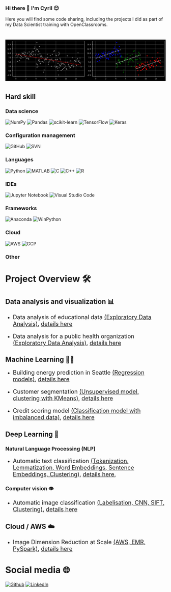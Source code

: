 ### Hi there 👋 I'm Cyril 😊

Here you will find some code sharing, including the projects I did as part of my Data Scientist training with OpenClassrooms.

# ![Cyril GABORIT](https://github.com/CyrilWW/CyrilWW/blob/main/homemade-simpson.png)

## Hard skill
### Data science

![NumPy](https://img.shields.io/badge/numpy-%23013243.svg?style=for-the-badge&logo=numpy&logoColor=white)
![Pandas](https://img.shields.io/badge/pandas-%23150458.svg?style=for-the-badge&logo=pandas&logoColor=white)
![scikit-learn](https://img.shields.io/badge/scikit--learn-%23F7931E.svg?style=for-the-badge&logo=scikit-learn&logoColor=white)
![TensorFlow](https://img.shields.io/badge/TensorFlow-%23FF6F00.svg?style=for-the-badge&logo=TensorFlow&logoColor=white)
![Keras](https://img.shields.io/badge/Keras-%23D00000.svg?style=for-the-badge&logo=Keras&logoColor=white)

### Configuration management
![GitHub](https://img.shields.io/badge/github%20actions-%232671E5.svg?style=for-the-badge&logo=githubactions&logoColor=white)
![SVN](https://img.shields.io/badge/github%20actions-%232671E5.svg?style=for-the-badge&logo=githubactions&logoColor=white)

### Languages

![Python](https://img.shields.io/badge/python-3670A0?style=for-the-badge&logo=python&logoColor=ffdd54)
![MATLAB](https://img.shields.io/badge/MATLAB-%2300599C.svg?style=for-the-badge&logo=c%2B%2B&logoColor=white)
![C](https://img.shields.io/badge/c-%2300599C.svg?style=for-the-badge&logo=c%2B%2B&logoColor=white)
![C++](https://img.shields.io/badge/c++-%2300599C.svg?style=for-the-badge&logo=c%2B%2B&logoColor=white)
![R](https://img.shields.io/badge/R-%2300599C.svg?style=for-the-badge&logo=c%2B%2B&logoColor=white)

### IDEs

![Jupyter Notebook](https://img.shields.io/badge/jupyter-%23FA0F00.svg?style=for-the-badge&logo=jupyter&logoColor=white)
![Visual Studio Code](https://img.shields.io/badge/Visual%20Studio%20Code-0078d7.svg?style=for-the-badge&logo=visual-studio-code&logoColor=white)

### Frameworks

![Anaconda](https://img.shields.io/badge/Anaconda-%2344A833.svg?style=for-the-badge&logo=anaconda&logoColor=white)
![WinPython](https://img.shields.io/badge/bootstrap-%23563D7C.svg?style=for-the-badge&logo=bootstrap&logoColor=white)

### Cloud

![AWS](https://img.shields.io/badge/Amazon%20AWS-232F3E.svg?style=for-the-badge&logo=Amazon-AWS&logoColor=white)
![GCP](https://img.shields.io/badge/GCP-GCP-blue?style=for-the-badge)

### Other


# Project Overview 🛠

## Data analysis and visualization 📊

- <p style="font-size:18px; ">Data analysis of educational data <a href="https://github.com/CyrilWW/OC-DS-Projet-2">(Exploratory Data Analysis)</a>, <a href="https://nbviewer.org/github.com/CyrilWW/OC-DS-Projet-2/blob/main/notebooks/1_EDA_en.ipynb" >details here</a></p>

- <p style="font-size:18px; ">Data analysis for a public health organization <a href="https://github.com/CyrilWW/OC-DS-Projet-3">(Exploratory Data Analysis)</a>, <a href="https://nbviewer.org/github.com/CyrilWW/OC-DS-Projet-3/blob/main/notebooks/1_Exploration_en.ipynb" >details here</a></p>

## Machine Learning 👨‍🎓

- <p style="font-size:18px; ">Building energy prediction in Seattle <a href="https://github.com/CyrilWW/OC-DS-Projet-4">(Regression models)</a>, <a href="https://nbviewer.org/github.com/CyrilWW/OC-DS-Projet-4/blob/main/notebooks/1_exploration_en.ipynb" >details here</a></p>

- <p style="font-size:18px; ">Customer segmentation <a href="https://github.com/CyrilWW/Projet_5">(Unsupervised model, clustering with KMeans)</a>, <a href="https://nbviewer.org/github/CyrilWW/OC-DS-Projet-5/blob/main/notebooks/1_exploration_en.ipynb" >details here</a></p>

- <p style="font-size:18px; ">Credit scoring model <a href="https://github.com/CyrilWW/OC-DS-Projet-7">(Classification model with imbalanced data)</a>, <a href="https://nbviewer.org/github.com/CyrilWW/OC-DS-Projet-7/blob/main/notebooks/1_EDA.ipynb" >details here</a></p>


## Deep Learning 🧠

### Natural Language Processing (NLP)


- <p style="font-size:18px; ">Automatic text classification <a href="https://github.com/CyrilWW/OC-DS-Projet-6">(Tokenization, Lemmatization, Word Embeddings, Sentence Embeddings, Clustering)</a>, <a href="https://nbviewer.org/github.com/CyrilWW/OC-DS-Projet-6/notebooks/1_exploration_en.ipynb" >details here</a>, </p>


### Computer vision 👁

- <p style="font-size:18px; ">Automatic image classification <a href="https://github.com/CyrilWW/OC-DS-Projet-6">(Labelisation, CNN, SIFT, Clustering)</a>, <a href="https://nbviewer.org/github.com/CyrilWW/OC-DS-Projet-6/notebooks/1_exploration_en.ipynb" >details here</a></p>


## Cloud / AWS 	☁️

- <p style="font-size:18px; ">Image Dimension Reduction at Scale <a href="https://github.com/CyrilWW/OC-DS-Projet-8">(AWS, EMR, PySpark)</a>, <a href="https://github.com/CyrilWW/OC-DS-Projet-8/tree/main/src" >details here</a></p>



# Social media 🌐

<p>
<a href="https://github.com/CyrilWW" target="_blank"><img alt="Github" src="https://img.shields.io/badge/GitHub-%2312100E.svg?&style=for-the-badge&logo=Github&logoColor=white" /></a> 
<a href="https://www.linkedin.com/in/cyril-gaborit-816434210/" target="_blank"><img alt="LinkedIn" src="https://img.shields.io/badge/linkedin-%230077B5.svg?&style=for-the-badge&logo=linkedin&logoColor=white" /></a> 
</p>




<!-- # Hidden info 

 -->
